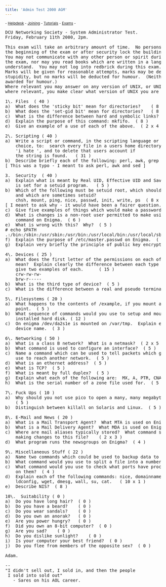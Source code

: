 ```yaml
---
title: 'Admin Test 2000 AGM'
---
```


 <sub> - [Helpdesk](../../) - [Joining](../../joining) - [Tutorials](../../tutorials) - [Exams](../../exams) -</sub>
<pre>DCU Networking Society - System Administrator Test.
Friday, February 11th 2000, 2pm.

This exam will take an arbitrary amount of time.  No persons may leave before
the beginning of the exam or after security lock the building.
You may not communicate with any other person or spirit during the course of
the exam, nor may you read books which are written in a language which you
understand.  You may not log into redbrick during this exam.
Marks will be given for reasonable attempts, marks may be deducted for
stupidity, but no marks will be deducted for humour.  (Neither will marks be
awarded for humour.)
Where relevant you may answer on any version of UNIX, or UNIX clone, provided,
where relevant, you make clear what version of UNIX you are answering on.

1\. Files  ( 40 )
a)  What does the 'sticky bit' mean for directories?	( 8 )
b)  What does the 'set-gid bit' mean for directories?   ( 8 )
c)  What is the difference between hard and symbolic links?   ( 8 )
d)	Explain the purpose of this command: mkfifo.  ( 8 )
e)	Give an example of a use of each of the above.  ( 2 x 4 )

2\. Scripting ( 40 )
a)	Write a script or command, in the scripting language or shell of your 
	choice, to:  search every file in a users home directory for the string
	'i hate <insert your username here>', and to delete that users account if
	the string is found.   ( 31 )
b)	Describe briefly each of the following: perl, awk, grep		( 3 x 3 )
[ This was a typo - I meant to ask perl, awk and sed ]

3.	Security  ( 40 )
a)	Explain what is meant by Real UID, Effective UID and Saved UID?  Which
	is set for a setuid program.   ( 5 )
b)	Which of the following must be setuid root, which should not be setuid, 
	and which are sometimes setuid?
	chsh, mount, ping, nice, passwd, init, write, ps  ( 8 x 1 )
[ I meant to ask why - it would have been a fairer question. ]
c)	Give five examples of things which would make a password 'weak'.  ( 5 x 1 )
d)	What is changes is a non-root user permitted to make using the chgrp
	command on Enigma.  ( 6 ) 
e)	What is wrong with this?  Why?  ( 5 )
# echo $PATH
.:/bin:/sbin:/usr/sbin:/usr/bin:/usr/local/bin:/usr/local/sbin
f)	Explain the purpose of /etc/master.passwd on Enigma.  ( 6 )
g)	Explain very briefly the principle of public key encryption.  ( 5 )

4\. Devices ( 25 )
a)	What does the first letter of the permissions on each of these devices
	mean?  Explain clearly the difference between each type of device and
	give two examples of each.		( 15 )
	crw-rw-rw-
	brw-r-----
b)	What is the third type of device?  ( 5 )
c)	What is the difference between a real and pseudo terminal? (5)

5\. Filesystems ( 20 )
a)	What happens to the contents of /example, if you mount a drive at that
	point.  ( 5 )
b)	What sequence of commands would you use to setup and mount a newly 
	installed hard disk. ( 12 )
c)	On enigma /dev/da2s1e is mounted on /var/tmp.  Explain each part of the
	device name.  ( 3 )

6\. Networking ( 50 )
a)	What is a class B network?  What is a netmask?  ( 2 x 5 )
b)	What command is used to configure an interface?  ( 5 )
c)	Name a command which can be used to tell packets which gateway they should
	use to reach another network.  ( 5 )
d)	What is an ethernet address?  ( 5 )
e)	What is TCP?  ( 5 )
f)	What is meant by full duplex?  ( 5 )
g)	Explain what each of the following are:  MX, A, PTR, CNAME, SOA  ( 5 x 2 )
h)	What is the serial number of a zone file used for.  ( 5 )

7\. Fuck Ups ( 10 )
a)	Why should you not use pico to open a many, many megabyte Apache log file. 
    ( 5 )
b)	Distinguish between killall on Solaris and Linux.  ( 5 )

8\. E-Mail and News ( 20 )
a)	What is a Mail Transport Agent?  What MTA is used on Enigma? ( 5 )
b)	What is a Mail Delivery Agent?	What MDA is used on Enigma? ( 5 )
c)	Where are mail aliases typically stored?  What command should be run after 
	making changes to this file?	( 2 x 3 )
d)  What program runs the newsgroups on Enigma?  ( 4 )	

9\. Miscellaneous Stuff ( 22 )
a)	Name two commands which could be used to backup data to a tape.  ( 2 x 3 )
b)	What command would you use to split a file into a number of pieces?  ( 2 )
c)	What command would you use to check what ports have processes listening 
	on them?  ( 4 )
d)  Explain each of the following commands:	nice, domainname, sync, true, 
	ldconfig, wget, dmesg, wall, su, cat.   ( 10 x 1 )
e)	Describe NIS?  ( 8 )

10\.  Suitability ( 0 )
a)	Do you have long hair?	( 0 )
b)	Do you have a beard?	( 0 )
c)	Do you wear sandals?	( 0 )
d)	Do you own an anorak?	( 0 )
e)	Are you power hungry?	( 0 )
f)	Did you own an 8-bit computer?	( 0 )
g)	Are you sad?	( 0 )
h)	Do you dislike sunlight?	( 0 )
i)	Is your computer your best friend?	( 0 )
j)	Do you flee from members of the opposite sex?  ( 0 )

Adam.

-- 
"I didn't sell out, I sold in, and then the people
 I sold into sold out"
   - Sares on his AOL career.

</pre>
